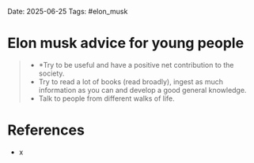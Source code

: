 Date: 2025-06-25
Tags: #elon_musk 
# Elon musk advice for young people

>- *Try to be useful and have a positive net contribution to the society. 
>- Try to read a lot of books (read broadly), ingest as much information as you can and develop a good general knowledge. 
>- Talk to people from different walks of life.

# References
- x
 